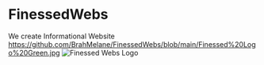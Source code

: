 # FinessedWebs
We create Informational Website 
https://github.com/BrahMelane/FinessedWebs/blob/main/Finessed%20Logo%20Green.jpg
![Finessed Webs Logo](https://user-images.githubusercontent.com/118444526/203111957-6dcaf825-6a10-4795-b33c-6257fd423a5e.jpg)
